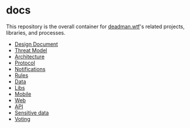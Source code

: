 # docs

This repository is the overall container for [deadman.wtf](https://deadman.wtf)'s related
projects, libraries, and processes.

- [Design Document](./DESIGN.md)
- [Threat Model](./THREAT-MODEL.md)
- [Architecture](./architecture/ARCHITECTURE.md)
- [Protocol](./protocol/PROTOCOL.md)
- [Notifications](./NOTIFICATIONS.md)
- [Rules](./rules/RULES.md)
- [Data](./data/DATA.md)
- [Libs](./libs/LIBS.md)
- [Mobile](./mobile/MOBILE.md)
- [Web](./web/WEB.md)
- [API](./api/API.md)
- [Sensitive data](./SENSITIVE-DATA.md)
- [Voting](./voting/VOTING.md)

